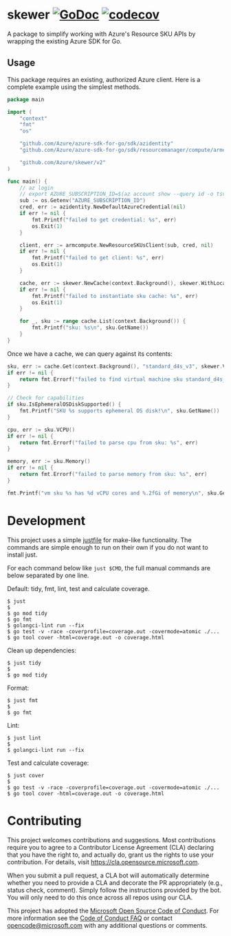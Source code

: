 # skewer [![GoDoc](https://godoc.org/github.com/Azure/skewer?status.svg)](https://godoc.org/github.com/Azure/skewer) [![codecov](https://codecov.io/gh/azure/skewer/branch/main/graph/badge.svg)](https://codecov.io/gh/azure/skewer)

A package to simplify working with Azure's Resource SKU APIs by wrapping
the existing Azure SDK for Go.

## Usage

This package requires an existing, authorized Azure client. Here is a
complete example using the simplest methods.

```go 
package main

import (
	"context"
	"fmt"
	"os"

	"github.com/Azure/azure-sdk-for-go/sdk/azidentity"
	"github.com/Azure/azure-sdk-for-go/sdk/resourcemanager/compute/armcompute/v7"

	"github.com/Azure/skewer/v2"
)

func main() {
	// az login
	// export AZURE_SUBSCRIPTION_ID=$(az account show --query id -o tsv)
	sub := os.Getenv("AZURE_SUBSCRIPTION_ID")
	cred, err := azidentity.NewDefaultAzureCredential(nil)
	if err != nil {
		fmt.Printf("failed to get credential: %s", err)
		os.Exit(1)
	}

	client, err := armcompute.NewResourceSKUsClient(sub, cred, nil)
	if err != nil {
		fmt.Printf("failed to get client: %s", err)
		os.Exit(1)
	}

	cache, err := skewer.NewCache(context.Background(), skewer.WithLocation("eastus"), skewer.WithResourceClient(client))
	if err != nil {
		fmt.Printf("failed to instantiate sku cache: %s", err)
		os.Exit(1)
	}

	for _, sku := range cache.List(context.Background()) {
		fmt.Printf("sku: %s\n", sku.GetName())
	}
}
```

Once we have a cache, we can query against its contents:
```go
sku, err := cache.Get(context.Background(), "standard_d4s_v3", skewer.VirtualMachines, "eastus")
if err != nil {
    return fmt.Errorf("failed to find virtual machine sku standard_d4s_v3: %s", err)
}

// Check for capabilities
if sku.IsEphemeralOSDiskSupported() {
    fmt.Printf("SKU %s supports ephemeral OS disk!\n", sku.GetName())
}

cpu, err := sku.VCPU()
if err != nil {
    return fmt.Errorf("failed to parse cpu from sku: %s", err)
}

memory, err := sku.Memory()
if err != nil {
    return fmt.Errorf("failed to parse memory from sku: %s", err)
}

fmt.Printf("vm sku %s has %d vCPU cores and %.2fGi of memory\n", sku.GetName(), cpu, memory)
```

# Development

This project uses a simple [justfile](https://github.com/casey/just) for
make-like functionality. The commands are simple enough to run on their
own if you do not want to install just.

For each command below like `just $CMD`, the full manual commands are
below separated by one line.

Default: tidy, fmt, lint, test and calculate coverage.
```
$ just
$
$ go mod tidy
$ go fmt
$ golangci-lint run --fix
$ go test -v -race -coverprofile=coverage.out -covermode=atomic ./...
$ go tool cover -html=coverage.out -o coverage.html
```

Clean up dependencies:
```
$ just tidy
$
$ go mod tidy
```

Format:
```
$ just fmt
$
$ go fmt
```

Lint:
```
$ just lint
$
$ golangci-lint run --fix
```

Test and calculate coverage:
```
$ just cover
$ 
$ go test -v -race -coverprofile=coverage.out -covermode=atomic ./...
$ go tool cover -html=coverage.out -o coverage.html
```

# Contributing

This project welcomes contributions and suggestions.  Most contributions require you to agree to a
Contributor License Agreement (CLA) declaring that you have the right to, and actually do, grant us
the rights to use your contribution. For details, visit https://cla.opensource.microsoft.com.

When you submit a pull request, a CLA bot will automatically determine whether you need to provide
a CLA and decorate the PR appropriately (e.g., status check, comment). Simply follow the instructions
provided by the bot. You will only need to do this once across all repos using our CLA.

This project has adopted the [Microsoft Open Source Code of Conduct](https://opensource.microsoft.com/codeofconduct/).
For more information see the [Code of Conduct FAQ](https://opensource.microsoft.com/codeofconduct/faq/) or
contact [opencode@microsoft.com](mailto:opencode@microsoft.com) with any additional questions or comments.
